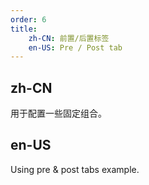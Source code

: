 ```yaml
---
order: 6
title:
    zh-CN: 前置/后置标签
    en-US: Pre / Post tab
---
```


## zh-CN

用于配置一些固定组合。

## en-US

Using pre & post tabs example.
